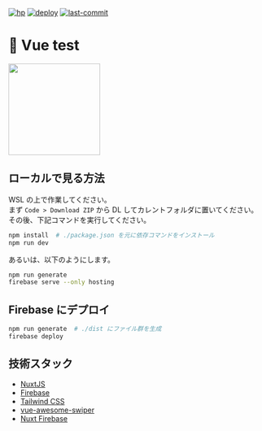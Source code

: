 [![hp](https://raw.githubusercontent.com/moyomogi/vuetest/master/docs/hp.svg)](https://vuetest-103b3.firebaseapp.com)
[![deploy](https://github.com/moyomogi/vuetest/actions/workflows/deploy-on-merge.yml/badge.svg)](https://github.com/moyomogi/vuetest/actions/workflows/deploy-on-merge.yml)
[![last-commit](https://img.shields.io/github/last-commit/moyomogi/vuetest)](https://github.com/moyomogi/vuetest/commits/master)

# 🌸 Vue test
<img src="https://i.imgur.com/R9YV2YX.png" width="180">  

## ローカルで見る方法
WSL の上で作業してください。  
まず `Code > Download ZIP` から DL してカレントフォルダに置いてください。その後、下記コマンドを実行してください。  
```sh
npm install  # ./package.json を元に依存コマンドをインストール
npm run dev
```
あるいは、以下のようにします。
```sh
npm run generate
firebase serve --only hosting
```

## Firebase にデプロイ
```sh
npm run generate  # ./dist にファイル群を生成
firebase deploy
```

## 技術スタック
- [NuxtJS](https://nuxtjs.org/ja/docs/get-started/installation/)
- [Firebase](https://firebase.google.com/)
- [Tailwind CSS](https://tailwindcss.com/docs/installation)
- [vue-awesome-swiper](https://github.surmon.me/vue-awesome-swiper/)
- [Nuxt Firebase](https://firebase.nuxtjs.org)
